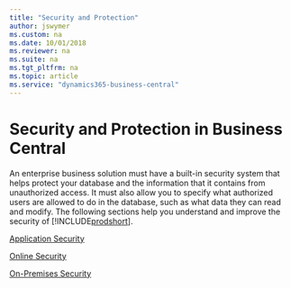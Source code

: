 ```yaml
---
title: "Security and Protection"
author: jswymer
ms.custom: na
ms.date: 10/01/2018
ms.reviewer: na
ms.suite: na
ms.tgt_pltfrm: na
ms.topic: article
ms.service: "dynamics365-business-central"
---
```

# Security and Protection in Business Central

An enterprise business solution must have a built-in security system that helps protect your database and the information that it contains from unauthorized access. It must also allow you to specify what authorized users are allowed to do in the database, such as what data they can read and modify. The following sections help you understand and improve the security of [!INCLUDE[prodshort](../developer/includes/prodshort.md)].

[Application Security](security-application.md)  

[Online Security](security-online.md)  

[On-Premises Security](security-onpremises.md)  